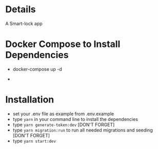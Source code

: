 # Details 
A Smart-lock app

# Docker Compose to Install Dependencies
- docker-compose up -d 


- 
# Installation
- set your .env file as example from .env.example
- type `yarn` in your command line to install the dependencies
- type `yarn generate-token:dev` [DON'T FORGET]
- type `yarn migration:run` to run all needed migrations and seeding [DON'T FORGET]
- type `yarn start:dev`



  